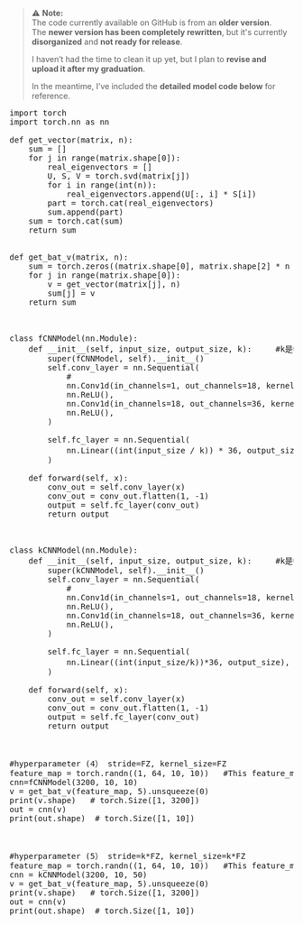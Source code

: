 > ⚠️ **Note:**  
> The code currently available on GitHub is from an **older version**.  
> The **newer version has been completely rewritten**, but it's currently **disorganized** and **not ready for release**.  
>  
> I haven’t had the time to clean it up yet, but I plan to **revise and upload it after my graduation**.  
>  
> In the meantime, I’ve included the **detailed model code below** for reference.
<pre>
import torch
import torch.nn as nn

def get_vector(matrix, n):
    sum = []
    for j in range(matrix.shape[0]):
        real_eigenvectors = []
        U, S, V = torch.svd(matrix[j])
        for i in range(int(n)):
            real_eigenvectors.append(U[:, i] * S[i])
        part = torch.cat(real_eigenvectors)
        sum.append(part)
    sum = torch.cat(sum)
    return sum


def get_bat_v(matrix, n):
    sum = torch.zeros((matrix.shape[0], matrix.shape[2] * n * matrix.shape[1]))
    for j in range(matrix.shape[0]):
        v = get_vector(matrix[j], n)
        sum[j] = v
    return sum



class fCNNModel(nn.Module):
    def __init__(self, input_size, output_size, k):     #k是特征向量大小
        super(fCNNModel, self).__init__()
        self.conv_layer = nn.Sequential(
            #
            nn.Conv1d(in_channels=1, out_channels=18, kernel_size=1),
            nn.ReLU(),
            nn.Conv1d(in_channels=18, out_channels=36, kernel_size=k, stride=k),
            nn.ReLU(),
        )

        self.fc_layer = nn.Sequential(
            nn.Linear((int(input_size / k)) * 36, output_size),  # 更新线性层的输入大小
        )

    def forward(self, x):
        conv_out = self.conv_layer(x)
        conv_out = conv_out.flatten(1, -1)
        output = self.fc_layer(conv_out)
        return output



class kCNNModel(nn.Module):
    def __init__(self, input_size, output_size, k):     #k是特征向量大小
        super(kCNNModel, self).__init__()
        self.conv_layer = nn.Sequential(
            #
            nn.Conv1d(in_channels=1, out_channels=18, kernel_size=1),
            nn.ReLU(),
            nn.Conv1d(in_channels=18, out_channels=36, kernel_size=k, stride=k),
            nn.ReLU(),
        )

        self.fc_layer = nn.Sequential(
            nn.Linear((int(input_size/k))*36, output_size),  # 更新线性层的输入大小
        )

    def forward(self, x):
        conv_out = self.conv_layer(x)
        conv_out = conv_out.flatten(1, -1)
        output = self.fc_layer(conv_out)
        return output



#hyperparameter (4） stride=FZ, kernel_size=FZ
feature_map = torch.randn((1, 64, 10, 10))   #This feature_map is the feature map extracted by the convolutional model.
cnn=fCNNModel(3200, 10, 10)
v = get_bat_v(feature_map, 5).unsqueeze(0)
print(v.shape)   # torch.Size([1, 3200])
out = cnn(v)
print(out.shape)  # torch.Size([1, 10])



#hyperparameter (5） stride=k*FZ, kernel_size=k*FZ
feature_map = torch.randn((1, 64, 10, 10))   #This feature_map is the feature map extracted by the convolutional model.
cnn = kCNNModel(3200, 10, 50)
v = get_bat_v(feature_map, 5).unsqueeze(0)
print(v.shape)   # torch.Size([1, 3200])
out = cnn(v)
print(out.shape)  # torch.Size([1, 10])
</pre>
